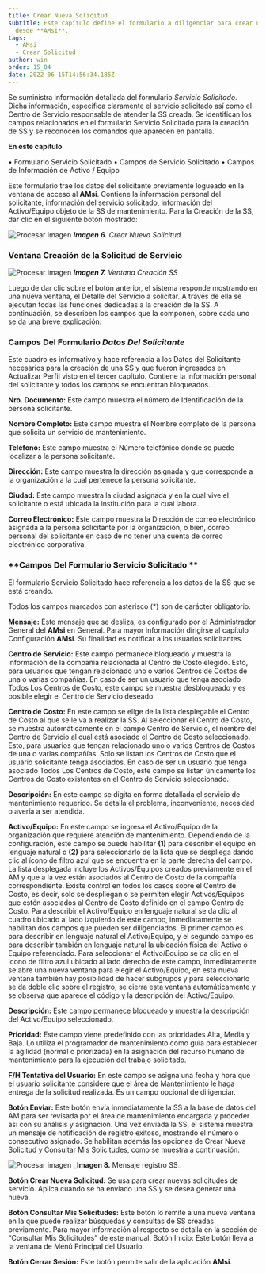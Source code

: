 ```yaml
---
title: Crear Nueva Solicitud
subtitle: Este capítulo define el formulario a diligenciar para crear una SS
  desde **AMsi**.
tags:
  - AMsi
  - Crear Solicitud
author: win
order: 15_04
date: 2022-06-15T14:56:34.185Z
---
```

Se suministra información detallada del formulario _Servicio Solicitado_. Dicha información, especifica claramente el servicio solicitado así como el Centro de Servicio responsable de atender la SS creada.
Se identifican los campos relacionados en el formulario Servicio Solicitado para la creación de SS y se reconocen los comandos que aparecen en pantalla.

**En este capítulo**

•	Formulario Servicio Solicitado
•	Campos de Servicio Solicitado
•	Campos de Información de Activo / Equipo

Este formulario trae los datos del solicitante previamente logueado en la ventana de  acceso al **AMsi**. Contiene la información personal del solicitante, información del servicio solicitado, información del Activo/Equipo objeto de la SS de mantenimiento.
Para la Creación de la SS, dar clic en el siguiente botón mostrado:

![Procesar imagen](https://ayuda.winsoftware.com.co/assets/images/cap12/chp12_img06.png)
_**Imagen 6.**  Crear Nueva Solicitud_

### Ventana Creación de la Solicitud de Servicio

![Procesar imagen](https://ayuda.winsoftware.com.co/assets/images/cap12/chp12_img07.png)
_**Imagen 7.**  Ventana Creación SS_

Luego de dar clic sobre el botón anterior, el sistema responde mostrando en una nueva ventana, el Detalle del Servicio a solicitar. A través de ella se ejecutan todas las funciones dedicadas a la creación de la SS. A continuación, se describen los campos que la componen, sobre cada uno se da una breve explicación:

### Campos Del Formulario _Datos Del Solicitante_

Este cuadro es informativo y hace referencia a los Datos del Solicitante necesarios para la creación de una SS y que fueron ingresados en Actualizar Perfil visto en el tercer capítulo. Contiene la información personal del solicitante y todos los campos se encuentran bloqueados.

**Nro. Documento:** Este campo muestra el número de Identificación de la persona solicitante.

**Nombre Completo:** Este campo muestra el Nombre completo de la persona que solicita un servicio de mantenimiento.

**Teléfono:** Este campo muestra el Número telefónico donde se puede localizar a la persona solicitante.

**Dirección:** Este campo muestra la dirección asignada y que corresponde a la organización a la cual pertenece la persona solicitante.

**Ciudad:** Este campo muestra la ciudad asignada y en la cual vive el solicitante o está ubicada la institución para la cual labora.

**Correo Electrónico:** Este campo muestra la Dirección de correo electrónico asignada a la persona solicitante por la organización, o bien, correo personal del solicitante en caso de no tener una cuenta de correo electrónico corporativa.

### **Campos Del Formulario Servicio Solicitado **

El formulario Servicio Solicitado  hace referencia a los datos de la SS que se está creando.

Todos los campos marcados con asterisco (*) son de carácter obligatorio.

**Mensaje:** Este mensaje que se desliza, es configurado por el Administrador General del **AMsi** en General. Para mayor información dirigirse al capítulo Configuración **AMsi**. Su finalidad es notificar a los usuarios solicitantes.

**Centro de Servicio:** Este campo permanece bloqueado y muestra la información de la compañía relacionada al Centro de Costo elegido. Esto, para usuarios que tengan relacionado uno o varios Centros de Costos de una o varias compañías.
En caso de ser un usuario que tenga asociado Todos Los Centros de Costo, este campo se muestra desbloqueado y es posible elegir el Centro de Servicio deseado.

**Centro de Costo:** En este campo se elige de la lista desplegable el Centro de Costo al que se le va a realizar la SS. Al seleccionar el Centro de Costo, se muestra automáticamente en el campo Centro de Servicio, el nombre del Centro de Servicio al cual está asociado el Centro de Costo seleccionado. Esto, para usuarios que tengan relacionado uno o varios Centros de Costos de una o varias compañías. Solo se listan los Centros de Costo que el usuario solicitante tenga  asociados.
En caso de ser un usuario que tenga asociado Todos Los Centros de Costo, este campo se listan únicamente los Centros de Costo existentes en el Centro de Servicio seleccionado.

**Descripción:** En este campo se digita en forma detallada el servicio de mantenimiento requerido. Se detalla el problema, inconveniente, necesidad o avería a ser atendida.

**Activo/Equipo:** En este campo se ingresa el Activo/Equipo de la organización que requiere atención de mantenimiento. Dependiendo de la configuración, este campo se puede habilitar **(1)** para describir el equipo en lenguaje natural o **(2)** para seleccionarlo de la lista que se despliega dando clic al ícono de filtro azul <span class="mdi mdi-filter-variant icon white"></span> que se encuentra en la parte derecha del campo.
La lista desplegada incluye los Activos/Equipos creados previamente en el AM y que a la vez están asociados al Centro de Costo de la compañía correspondiente.
Existe control en todos los casos sobre el Centro de Costo, es decir, solo se despliegan o se permiten elegir Activos/Equipos que estén asociados al Centro de Costo definido en el campo Centro de Costo.
Para describir el Activo/Equipo en lenguaje natural se da clic al cuadro ubicado al lado izquierdo de este campo, inmediatamente se habilitan dos campos que pueden ser diligenciados. El primer campo es para describir en lenguaje natural el Activo/Equipo, y el segundo campo es para describir también en lenguaje natural la ubicación física del Activo o Equipo referenciado.
Para seleccionar el Activo/Equipo se da clic en el icono de filtro azul <span class="mdi mdi-filter-variant icon white"></span> ubicado al lado derecho de este campo, inmediatamente se abre una nueva ventana para elegir el Activo/Equipo, en esta nueva ventana también hay posibilidad de hacer subgrupos y para seleccionarlo se da doble clic sobre el registro, se cierra esta ventana automáticamente y se observa que aparece el código y la descripción del Activo/Equipo.

**Descripción:** Este campo permanece bloqueado y muestra la descripción del Activo/Equipo seleccionado.

**Prioridad:** Este campo viene predefinido con las prioridades Alta, Media y Baja. Lo utiliza el programador de mantenimiento como guía para establecer la agilidad (normal o priorizada) en la asignación del recurso humano de mantenimiento para la ejecución del trabajo solicitado.

**F/H Tentativa del Usuario:** En este campo se asigna una fecha y hora que el usuario solicitante considere que el área de Mantenimiento le haga entrega de la solicitud realizada. Es un campo opcional de diligenciar.

**Botón Enviar:** Este botón envía inmediatamente la SS a la base de datos del AM para ser revisada por el área de mantenimiento encargada y proceder así con su análisis y asignación.
Una vez enviada la SS, el sistema muestra un mensaje de notificación de registro exitoso, mostrando el número o consecutivo asignado. Se habilitan además las opciones de Crear Nueva Solicitud y Consultar Mis Solicitudes, como se muestra a continuación:

![Procesar imagen](https://ayuda.winsoftware.com.co/assets/images/cap12/chp12_img08.png)
**_Imagen 8.** Mensaje registro SS_

**Botón Crear Nueva Solicitud:** Se usa para crear nuevas solicitudes de servicio. Aplica cuando se ha enviado una SS y se desea generar una nueva.

**Botón Consultar Mis Solicitudes:** Este botón lo remite a una nueva ventana en la que puede realizar búsquedas y consultas de SS creadas previamente. Para mayor información al respecto se detalla en la sección de “Consultar Mis Solicitudes” de este manual.
Botón Inicio: Este botón lleva a la ventana de Menú Principal del Usuario.

**Botón Cerrar Sesión:** Este botón permite salir de la aplicación **AMsi**.
